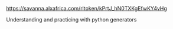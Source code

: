 

https://savanna.alxafrica.com/rltoken/kPrtJ_hN0TXKgEfwKY4vHg

Understanding and practicing with python generators

